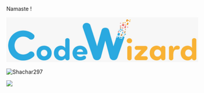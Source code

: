 Namaste !

<img src="./cw.png">

![Shachar297](https://bit.ly/3gj8mnc)

[<img src="https://raw.githubusercontent.com/[your-github-username]/[your-github-username]/main/profile-views.svg" height="50"/>](https://github.com/[your-github-username])